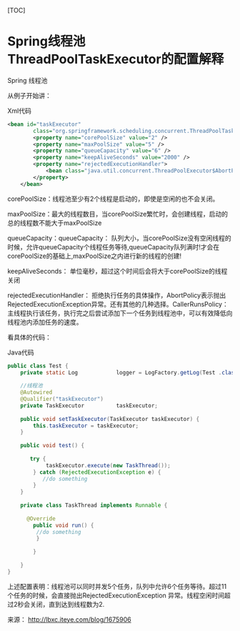 [TOC]



# Spring线程池ThreadPoolTaskExecutor的配置解释

 Spring 线程池 

   从例子开始讲：

Xml代码  

```xml
<bean id="taskExecutor"  
        class="org.springframework.scheduling.concurrent.ThreadPoolTaskExecutor">  
        <property name="corePoolSize" value="2" />  
        <property name="maxPoolSize" value="5" />  
        <property name="queueCapacity" value="6" />  
        <property name="keepAliveSeconds" value="2000" />  
        <property name="rejectedExecutionHandler">  
            <bean class="java.util.concurrent.ThreadPoolExecutor$AbortPolicy" />  
        </property>  
    </bean>  
```

   corePoolSize：线程池至少有2个线程是启动的，即使是空闲的也不会关闭。

   maxPoolSize：最大的线程数目，当corePoolSize繁忙时，会创建线程，启动的总的线程数不能大于maxPoolSize     

   queueCapacity：queueCapacity： 队列大小，当corePoolSize没有空闲线程的时候，允许queueCapacity个线程任务等待,queueCapacity队列满时!才会在corePoolSize的基础上,maxPoolSize之内进行新的线程的创建! 

   keepAliveSeconds： 单位毫秒，超过这个时间后会将大于corePoolSize的线程关闭

   rejectedExecutionHandler： 拒绝执行任务的具体操作，AbortPolicy表示抛出RejectedExecutionException异常。还有其他的几种选择。CallerRunsPolicy：主线程执行该任务，执行完之后尝试添加下一个任务到线程池中，可以有效降低向线程池内添加任务的速度。

   看具体的代码：

Java代码  

```java
public class Test {  
    private static Log            logger = LogFactory.getLog(Test .class);  
  
    //线程池  
    @Autowired  
    @Qualifier("taskExecutor")  
    private TaskExecutor          taskExecutor;  
  
    public void setTaskExecutor(TaskExecutor taskExecutor) {  
        this.taskExecutor = taskExecutor;  
    }  
  
    public void test() {  
  
       try {  
            taskExecutor.execute(new TaskThread());  
        } catch (RejectedExecutionException e) {  
           //do something  
        }  
    }  
  
    private class TaskThread implements Runnable {  
          
      @Override  
        public void run() {  
         //do something  
         }  
  
        }  
  
    }  
}  
```

  上述配置表明：线程池可以同时并发5个任务，队列中允许6个任务等待。超过11个任务的时候，会直接抛出RejectedExecutionException 异常。线程空闲时间超过2秒会关闭，直到达到线程数为2.

来源： <http://lbxc.iteye.com/blog/1675906>